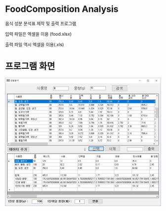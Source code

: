 # FoodComposition Analysis
음식 성분 분석표 제작 및 출력 프로그램

입력 파일은 엑셀을 이용 (food.xlsx)

출력 파일 역시 엑셀을 이용(.xls)

# 프로그램 화면
![Alt text](/resource/screenshot.png "ScreenShot")
